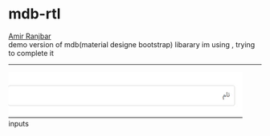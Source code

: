 # mdb-rtl
<a href='http://amirranjbar78.ir' > Amir Ranjbar </a> 
</br>
demo version of mdb(material designe bootstrap) libarary im using , trying to complete it

<div>
  <hr>
  <img src='videos/input.gif' alt='rtl input' >
  inputs
</div>

